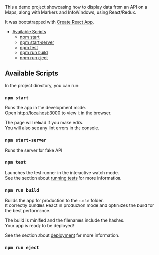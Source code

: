 This a demo project showcasing how to display data from an API on a Maps, along with Markers and InfoWindows, using React/Redux.

It was bootstrapped with [Create React App](https://github.com/facebookincubator/create-react-app).

* [Available Scripts](#available-scripts)
  * [npm start](#npm-start)
  * [npm start-server](#npm-start-server)
  * [npm test](#npm-test)
  * [npm run build](#npm-run-build)
  * [npm run eject](#npm-run-eject)
## Available Scripts

In the project directory, you can run:

### `npm start`

Runs the app in the development mode.<br>
Open [http://localhost:3000](http://localhost:3000) to view it in the browser.

The page will reload if you make edits.<br>
You will also see any lint errors in the console.

### `npm start-server`

Runs the server for fake API 

### `npm test`

Launches the test runner in the interactive watch mode.<br>
See the section about [running tests](#running-tests) for more information.

### `npm run build`

Builds the app for production to the `build` folder.<br>
It correctly bundles React in production mode and optimizes the build for the best performance.

The build is minified and the filenames include the hashes.<br>
Your app is ready to be deployed!

See the section about [deployment](#deployment) for more information.

### `npm run eject`
